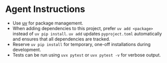 # Agent Instructions

- Use [uv](https://github.com/astral-sh/uv) for package management.
- When adding dependencies to this project, prefer `uv add <package>` instead of `uv pip install`. `uv add` updates `pyproject.toml` automatically and ensures that all dependencies are tracked.
- Reserve `uv pip install` for temporary, one-off installations during development.
- Tests can be run using `uvx pytest` or `uvx pytest -v` for verbose output.
